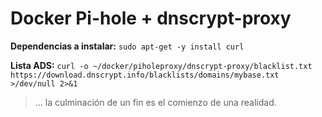 # Docker Pi-hole + dnscrypt-proxy

**Dependencias a instalar:** ``sudo apt-get -y install curl``

**Lista ADS:** ``curl -o ~/docker/piholeproxy/dnscrypt-proxy/blacklist.txt https://download.dnscrypt.info/blacklists/domains/mybase.txt >/dev/null 2>&1``

> ... la culminación de un fin es el comienzo de una realidad.
